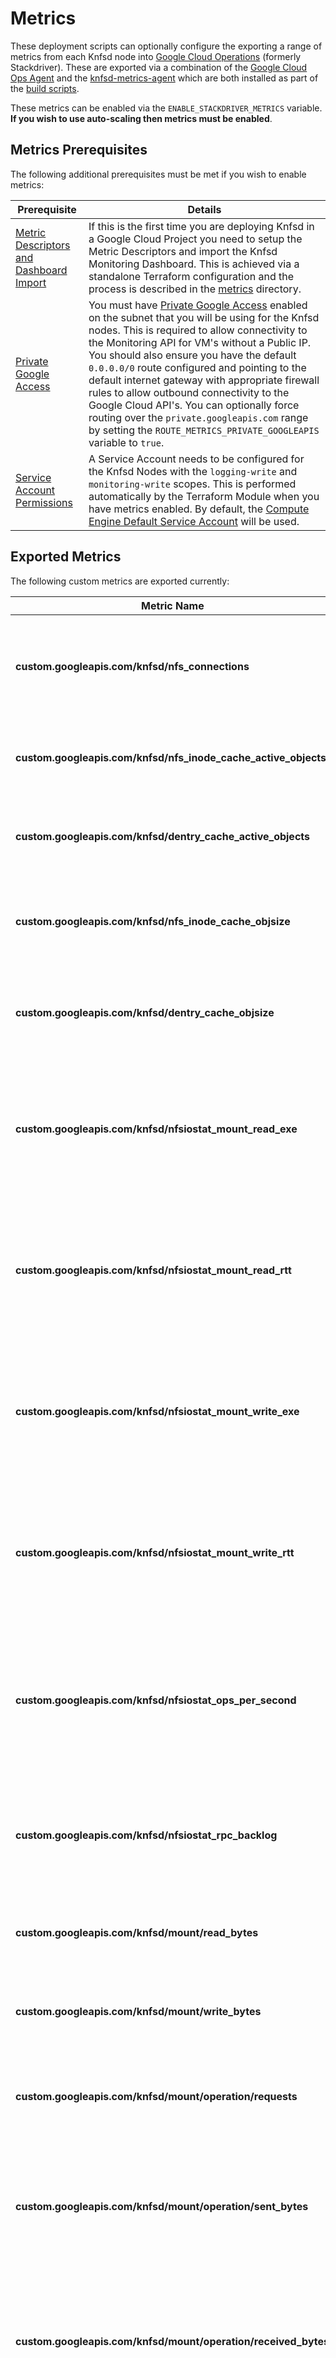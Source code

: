 # Metrics

These deployment scripts can optionally configure the exporting a range of metrics from each Knfsd node into [Google Cloud Operations](https://cloud.google.com/products/operations) (formerly Stackdriver). These are exported via a combination of the [Google Cloud Ops Agent](https://cloud.google.com/monitoring/agent/ops-agent) and the [knfsd-metrics-agent](../image/resources/knfsd-metrics-agent/README.md) which are both installed as part of the [build scripts](/image).

These metrics can be enabled via the `ENABLE_STACKDRIVER_METRICS` variable. **If you wish to use auto-scaling then metrics must be enabled**.

## Metrics Prerequisites

The following additional prerequisites must be met if you wish to enable metrics:

| Prerequisite                                                                                                             | Details                                                                                                                                                                                                                                                                                                                                                                                                                                                                                                                                                                                                                              |
| ------------------------------------------------------------------------------------------------------------------------ | ------------------------------------------------------------------------------------------------------------------------------------------------------------------------------------------------------------------------------------------------------------------------------------------------------------------------------------------------------------------------------------------------------------------------------------------------------------------------------------------------------------------------------------------------------------------------------------------------------------------------------------ |
| [Metric Descriptors and Dashboard Import](metrics)                                                                       | If this is the first time you are deploying Knfsd in a Google Cloud Project you need to setup the Metric Descriptors and import the Knfsd Monitoring Dashboard. This is achieved via a standalone Terraform configuration and the process is described in the [metrics](metrics) directory.                                                                                                                                                                                                                                                                                                                                          |
| [Private Google Access](https://cloud.google.com/vpc/docs/configure-private-google-access)                               | You must have [Private Google Access](https://cloud.google.com/vpc/docs/configure-private-google-access) enabled on the subnet that you will be using for the Knfsd nodes. This is required to allow connectivity to the Monitoring API for VM's without a Public IP. You should also ensure you have the default `0.0.0.0/0` route configured and pointing to the default internet gateway with appropriate firewall rules to allow outbound connectivity to the Google Cloud API's. You can optionally force routing over the `private.googleapis.com` range by setting the `ROUTE_METRICS_PRIVATE_GOOGLEAPIS` variable to `true`. |
| [Service Account Permissions](https://cloud.google.com/compute/docs/access/service-accounts#service_account_permissions) | A Service Account needs to be configured for the Knfsd Nodes with the `logging-write` and `monitoring-write` scopes. This is performed automatically by the Terraform Module when you have metrics enabled. By default, the [Compute Engine Default Service Account](https://cloud.google.com/compute/docs/access/service-accounts#default_service_account) will be used.                                                                                                                                                                                                                                                            |

## Exported Metrics

The following custom metrics are exported currently:

| Metric Name                                                    | Description                                                                                                     |
| -------------------------------------------------------------- | --------------------------------------------------------------------------------------------------------------- |
| **custom.googleapis.com/knfsd/nfs_connections**                | The number of NFS Clients connected to the Knfsd filer (used for autoscaling).                                  |
| **custom.googleapis.com/knfsd/nfs_inode_cache_active_objects** | The number of active objects in the Linux NFS inode Cache.                                                      |
| **custom.googleapis.com/knfsd/dentry_cache_active_objects**    | The number of active objects in the Linux Dentry Cache.                                                         |
| **custom.googleapis.com/knfsd/nfs_inode_cache_objsize**        | The total size of the objects in the Linux NFS inode Cache in bytes.                                            |
| **custom.googleapis.com/knfsd/dentry_cache_objsize**           | The total size of the objects in the Linux Dentry Cache in bytes.                                               |
| **custom.googleapis.com/knfsd/nfsiostat_mount_read_exe**       | The average read operation EXE per NFS client mount over the past 60 seconds (Knfsd --> Source Filer).          |
| **custom.googleapis.com/knfsd/nfsiostat_mount_read_rtt**       | The average read operation RTT per NFS client mount over the past 60 seconds (Knfsd --> Source Filer).          |
| **custom.googleapis.com/knfsd/nfsiostat_mount_write_exe**      | The average write operation EXE per NFS client mount over the past 60 seconds (Knfsd --> Source Filer).         |
| **custom.googleapis.com/knfsd/nfsiostat_mount_write_rtt**      | The average write operation RTT per NFS client mount over the past 60 seconds (Knfsd --> Source Filer)..        |
| **custom.googleapis.com/knfsd/nfsiostat_ops_per_second**       | The number of NFS operations per second per NFS client mount over the past 60 seconds (Knfsd --> Source Filer). |
| **custom.googleapis.com/knfsd/nfsiostat_rpc_backlog**          | The RPC Backlog per NFS client mount over the past 60 seconds (Knfsd --> Source Filer).                         |
| **custom.googleapis.com/knfsd/mount/read_bytes**               | The total number of bytes read from the source NFS server.                                                      |
| **custom.googleapis.com/knfsd/mount/write_bytes**              | The total number of bytes wrote to the source NFS server.                                                       |
| **custom.googleapis.com/knfsd/mount/operation/requests**       | The total number of NFS requests sent to the source NFS server.                                                 |
| **custom.googleapis.com/knfsd/mount/operation/sent_bytes**     | The total number of bytes sent to the source NFS server. This includes the RPC protocol headers.                |
| **custom.googleapis.com/knfsd/mount/operation/received_bytes** | The total number of bytes received from the source NFS server. This includes the RPC protocol headers.          |
| **custom.googleapis.com/knfsd/mount/operation/major_timeouts** | The total number of RPC major timeouts (`timeo`, default 60 seconds) between the proxy and source NFS servers.  |
| **custom.googleapis.com/knfsd/mount/operation/errors**         | The total number of RPC errors between the proxy and the source NFS servers.                                    |
| **custom.googleapis.com/knfsd/exports/total_operations**       | The total number of NFS operations received from NFS clients.                                                   |
| **custom.googleapis.com/knfsd/exports/total_read_bytes**       | The total number of bytes read by NFS clients.                                                                  |
| **custom.googleapis.com/knfsd/exports/total_write_bytes**      | The total number of bytes wrote by NFS clients.                                                                 |
| **custom.googleapis.com/knfsd/fscache_oldest_file**            | The age of the oldest file in FS-Cache. This metric is not enabled by default.                                  |

## Dashboards

The Knfsd Monitoring Dashboard is created automatically by the metrics initialisation Terraform that is detailed in the [Metrics Prerequisites](#metricsprerequisites).

Once ran, you can then access the dashboard from [https://console.cloud.google.com/monitoring/dashboards/](https://console.cloud.google.com/monitoring/dashboards/)

## Custom Configuration

The metrics can be configured using the `METRICS_AGENT_CONFIG` variable in the Terraform module, or by customizing the metrics config when building the image.

Configuring the metrics using Terraform is the simplest option. You can provide the metrics configuration using a file or directly inline using heredoc.

Providing the metrics config from a file:

```terraform
module "nfs_proxy" {
  source = "github.com/GoogleCloudPlatform/knfsd-cache-utils//deployment/terraform-module-knfsd?ref=v1.0.0-beta3"

  METRICS_AGENT_CONFIG = file("metrics-config.yaml")
}
```

Providing the metrics config inline using heredoc syntax:

```terraform
module "nfs_proxy" {
  source = "github.com/GoogleCloudPlatform/knfsd-cache-utils//deployment/terraform-module-knfsd?ref=v1.0.0-beta3"

  METRICS_AGENT_CONFIG = <<-EOT
    receivers:
      mounts:
        collection_interval: 5m
  EOT
}
```

See the [knfsd-metrics-agent README](../image/resources/knfsd-metrics-agent/README.md) for details how to configure the metrics agent.
